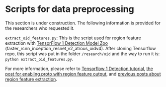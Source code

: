 # Scripts for data preprocessing

This section is under construction. The following information is provided for the researchers who requested it.


`extract_oid_features.py`: This is the script used for region feature extraction with [TensorFlow 1 Detection Model Zoo](https://github.com/tensorflow/models/blob/master/research/object_detection/g3doc/tf1_detection_zoo.md#open-images-trained-models) (faster_rcnn_inception_resnet_v2_atrous_oidv4). After cloning Tensorflow repo, this script was put in the folder `/research/oid` and the way to run it is: `python extract_oid_features.py`. 


For more information, please refer to [Tensorflow 1 Detection tutorial](https://github.com/tensorflow/models/blob/master/research/object_detection/colab_tutorials/object_detection_tutorial.ipynb), [the post for enabling proto with region feature output](https://gist.github.com/markdtw/02ece6b90e75832bd44787c03a664e8d?permalink_comment_id=3444976#gistcomment-3444976), and [previous posts about region feature extraction](https://stackoverflow.com/questions/49170336/tf-object-detection-api-extract-feature-vector-for-each-detection-bbox).

